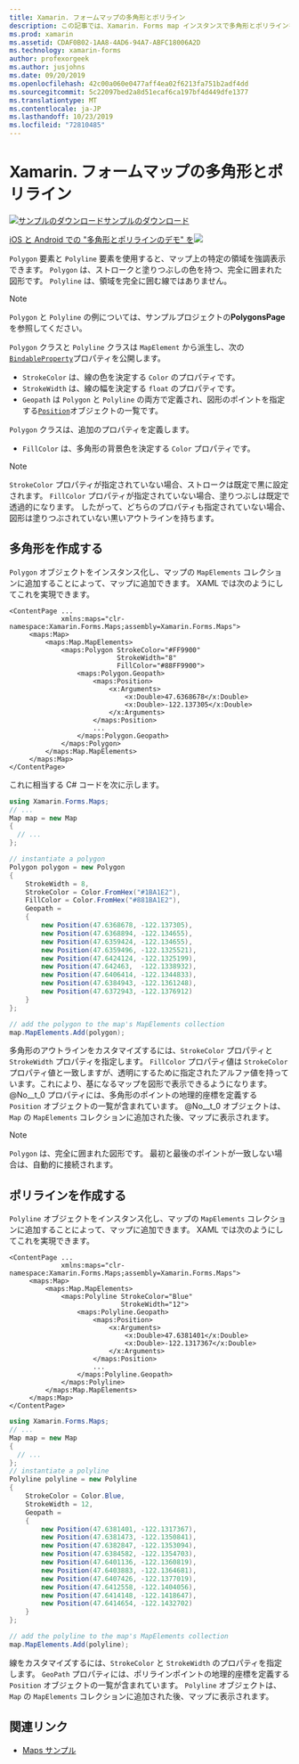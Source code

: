 ```yaml
---
title: Xamarin. フォームマップの多角形とポリライン
description: この記事では、Xamarin. Forms map インスタンスで多角形とポリラインを作成する方法について説明します。
ms.prod: xamarin
ms.assetid: CDAF0B02-1AA8-4AD6-94A7-ABFC18006A2D
ms.technology: xamarin-forms
author: profexorgeek
ms.author: jusjohns
ms.date: 09/20/2019
ms.openlocfilehash: 42c00a060e0477aff4ea02f6213fa751b2adf4dd
ms.sourcegitcommit: 5c22097bed2a8d51ecaf6ca197bf4d449dfe1377
ms.translationtype: MT
ms.contentlocale: ja-JP
ms.lasthandoff: 10/23/2019
ms.locfileid: "72810485"
---
```

# <a name="xamarinforms-map-polygons-and-polylines"></a>Xamarin. フォームマップの多角形とポリライン

[![サンプルのダウンロード](~/media/shared/download.png)サンプルのダウンロード](https://docs.microsoft.com/samples/xamarin/xamarin-forms-samples/workingwithmaps)

[iOS と Android での "多角形とポリラインのデモ" を![](polygons-images/polygon-app-cropped.png)](polygons-images/polygon-app.png#lightbox)

`Polygon` 要素と `Polyline` 要素を使用すると、マップ上の特定の領域を強調表示できます。 `Polygon` は、ストロークと塗りつぶしの色を持つ、完全に囲まれた図形です。 `Polyline` は、領域を完全に囲む線ではありません。

> [!NOTE]
> `Polygon` と `Polyline` の例については、サンプルプロジェクトの**PolygonsPage**を参照してください。

`Polygon` クラスと `Polyline` クラスは `MapElement` から派生し、次の[`BindableProperty`](xref:Xamarin.Forms.BindableProperty)プロパティを公開します。

- `StrokeColor` は、線の色を決定する `Color` のプロパティです。
- `StrokeWidth` は、線の幅を決定する `float` のプロパティです。
- `Geopath` は `Polygon` と `Polyline` の両方で定義され、図形のポイントを指定する[`Position`](xref:Xamarin.Forms.Maps.Position)オブジェクトの一覧です。

`Polygon` クラスは、追加のプロパティを定義します。

- `FillColor` は、多角形の背景色を決定する `Color` プロパティです。

> [!NOTE]
> `StrokeColor` プロパティが指定されていない場合、ストロークは既定で黒に設定されます。 `FillColor` プロパティが指定されていない場合、塗りつぶしは既定で透過的になります。 したがって、どちらのプロパティも指定されていない場合、図形は塗りつぶされていない黒いアウトラインを持ちます。

## <a name="create-a-polygon"></a>多角形を作成する

`Polygon` オブジェクトをインスタンス化し、マップの `MapElements` コレクションに追加することによって、マップに追加できます。 XAML では次のようにしてこれを実現できます。

```xaml
<ContentPage ...
             xmlns:maps="clr-namespace:Xamarin.Forms.Maps;assembly=Xamarin.Forms.Maps">
     <maps:Map>
         <maps:Map.MapElements>
             <maps:Polygon StrokeColor="#FF9900"
                           StrokeWidth="8"
                           FillColor="#88FF9900">
                 <maps:Polygon.Geopath>
                     <maps:Position>
                         <x:Arguments>
                             <x:Double>47.6368678</x:Double>
                             <x:Double>-122.137305</x:Double>
                         </x:Arguments>
                     </maps:Position>
                     ...
                 </maps:Polygon.Geopath>
             </maps:Polygon>
         </maps:Map.MapElements>
     </maps:Map>
</ContentPage>
```

これに相当する C# コードを次に示します。

```csharp
using Xamarin.Forms.Maps;
// ...
Map map = new Map
{
  // ...
};

// instantiate a polygon
Polygon polygon = new Polygon
{
    StrokeWidth = 8,
    StrokeColor = Color.FromHex("#1BA1E2"),
    FillColor = Color.FromHex("#881BA1E2"),
    Geopath =
    {
        new Position(47.6368678, -122.137305),
        new Position(47.6368894, -122.134655),
        new Position(47.6359424, -122.134655),
        new Position(47.6359496, -122.1325521),
        new Position(47.6424124, -122.1325199),
        new Position(47.642463,  -122.1338932),
        new Position(47.6406414, -122.1344833),
        new Position(47.6384943, -122.1361248),
        new Position(47.6372943, -122.1376912)
    }
};

// add the polygon to the map's MapElements collection
map.MapElements.Add(polygon);
```

多角形のアウトラインをカスタマイズするには、`StrokeColor` プロパティと `StrokeWidth` プロパティを指定します。 `FillColor` プロパティ値は `StrokeColor` プロパティ値と一致しますが、透明にするために指定されたアルファ値を持っています。これにより、基になるマップを図形で表示できるようになります。 @No__t_0 プロパティには、多角形のポイントの地理的座標を定義する `Position` オブジェクトの一覧が含まれています。 @No__t_0 オブジェクトは、`Map` の `MapElements` コレクションに追加された後、マップに表示されます。

> [!NOTE]
> `Polygon` は、完全に囲まれた図形です。 最初と最後のポイントが一致しない場合は、自動的に接続されます。

## <a name="create-a-polyline"></a>ポリラインを作成する

`Polyline` オブジェクトをインスタンス化し、マップの `MapElements` コレクションに追加することによって、マップに追加できます。 XAML では次のようにしてこれを実現できます。

```xaml
<ContentPage ...
             xmlns:maps="clr-namespace:Xamarin.Forms.Maps;assembly=Xamarin.Forms.Maps">
     <maps:Map>
         <maps:Map.MapElements>
             <maps:Polyline StrokeColor="Blue"
                            StrokeWidth="12">
                 <maps:Polyline.Geopath>
                     <maps:Position>
                         <x:Arguments>
                             <x:Double>47.6381401</x:Double>
                             <x:Double>-122.1317367</x:Double>
                         </x:Arguments>
                     </maps:Position>
                     ...
                 </maps:Polyline.Geopath>
             </maps:Polyline>
         </maps:Map.MapElements>
     </maps:Map>
</ContentPage>
```

```csharp
using Xamarin.Forms.Maps;
// ...
Map map = new Map
{
  // ...
};
// instantiate a polyline
Polyline polyline = new Polyline
{
    StrokeColor = Color.Blue,
    StrokeWidth = 12,
    Geopath =
    {
        new Position(47.6381401, -122.1317367),
        new Position(47.6381473, -122.1350841),
        new Position(47.6382847, -122.1353094),
        new Position(47.6384582, -122.1354703),
        new Position(47.6401136, -122.1360819),
        new Position(47.6403883, -122.1364681),
        new Position(47.6407426, -122.1377019),
        new Position(47.6412558, -122.1404056),
        new Position(47.6414148, -122.1418647),
        new Position(47.6414654, -122.1432702)
    }
};

// add the polyline to the map's MapElements collection
map.MapElements.Add(polyline);
```

線をカスタマイズするには、`StrokeColor` と `StrokeWidth` のプロパティを指定します。 `GeoPath` プロパティには、ポリラインポイントの地理的座標を定義する `Position` オブジェクトの一覧が含まれています。 `Polyline` オブジェクトは、`Map` の `MapElements` コレクションに追加された後、マップに表示されます。

## <a name="related-links"></a>関連リンク

- [Maps サンプル](https://docs.microsoft.com/samples/xamarin/xamarin-forms-samples/workingwithmaps)
